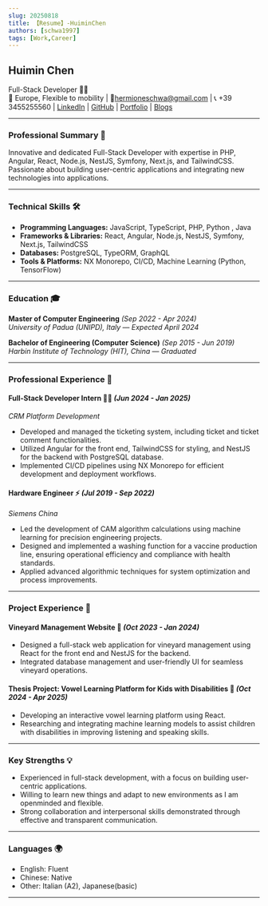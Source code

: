 ```yaml
---
slug: 20250818
title: 【Resume】-HuiminChen
authors: [schwa1997]
tags: [Work,Career]
---
```

## Huimin Chen
Full-Stack Developer 👨‍💻  
📍 Europe, Flexible to mobility | 📧hermioneschwa@gmail.com | 📞 +39 3455255560 | [LinkedIn](https://www.linkedin.com/in/chenhuimin/) | [GitHub](https://github.com/schwa1997)  | [Portfolio](https://portfolio-website-lilac-nu-18.vercel.app/) | [Blogs](https://change-ten.vercel.app/)

---

### **Professional Summary** 💼  

Innovative and dedicated Full-Stack Developer with expertise in PHP, Angular, React, Node.js, NestJS, Symfony, Next.js, and TailwindCSS. Passionate about building user-centric applications and integrating new technologies into applications. 

---

### **Technical Skills** 🛠️  
- **Programming Languages:** JavaScript, TypeScript, PHP, Python , Java 
- **Frameworks & Libraries:** React, Angular, Node.js, NestJS, Symfony, Next.js, TailwindCSS  
- **Databases:** PostgreSQL, TypeORM, GraphQL  
- **Tools & Platforms:** NX Monorepo, CI/CD, Machine Learning (Python, TensorFlow)   

---

### **Education** 🎓  

**Master of Computer Engineering** *(Sep 2022 - Apr 2024)*  
*University of Padua (UNIPD), Italy* — *Expected April 2024*  

**Bachelor of Engineering (Computer Science)** *(Sep 2015 - Jun 2019)*  
*Harbin Institute of Technology (HIT), China* — *Graduated*  

---

### **Professional Experience** 💪  

#### **Full-Stack Developer Intern** 👨‍💻 *(Jun 2024 - Jan 2025)*  
*CRM Platform Development*  
- Developed and managed the ticketing system, including ticket and ticket comment functionalities.  
- Utilized Angular for the front end, TailwindCSS for styling, and NestJS for the backend with PostgreSQL database.  
- Implemented CI/CD pipelines using NX Monorepo for efficient development and deployment workflows.  

#### **Hardware Engineer** ⚡ *(Jul 2019 - Sep 2022)*  
*Siemens China*  
- Led the development of CAM algorithm calculations using machine learning for precision engineering projects.  
- Designed and implemented a washing function for a vaccine production line, ensuring operational efficiency and compliance with health standards.  
- Applied advanced algorithmic techniques for system optimization and process improvements.  

---

### **Project Experience** 🚀  

#### **Vineyard Management Website** 🍇 *(Oct 2023 - Jan 2024)*  
- Designed a full-stack web application for vineyard management using React for the front end and NestJS for the backend.  
- Integrated database management and user-friendly UI for seamless vineyard operations.  

#### **Thesis Project: Vowel Learning Platform for Kids with Disabilities** 🎯 *(Oct 2024 - Apr 2025)*  
- Developing an interactive vowel learning platform using React.  
- Researching and integrating machine learning models to assist children with disabilities in improving listening and speaking skills.  

---

### **Key Strengths** 💡  
- Experienced in full-stack development, with a focus on building user-centric applications.  
- Willing to learn new things and adapt to new environments as I am openminded and flexible.
- Strong collaboration and interpersonal skills demonstrated through effective and transparent communication.

---

### **Languages** 🌍  
- English: Fluent  
- Chinese: Native  
- Other: Italian (A2), Japanese(basic) 
--- 